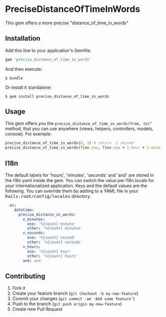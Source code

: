 # PreciseDistanceOfTimeInWords

This gem offers a more precise "distance_of_time_in_words"


## Installation

Add this line to your application's Gemfile:

``` ruby
gem 'precise_distance_of_time_in_words'
```

And then execute:

``` shell
$ bundle
```

Or install it standalone:

``` shell
$ gem install precise_distance_of_time_in_words
```


## Usage

This gem offers you the ```precise_distance_of_time_in_words(from, to)"``` method, that you can
use anywhere (views, helpers, controllers, models, console). For exemple:

``` ruby
precise_distance_of_time_in_words(0, 1) # return '1 second'
precise_distance_of_time_in_words(Time.now, Time.now + 1.hour + 1.minute) # return '1 hour and 1 minute'
```

## I18n

The default labels for 'hours', 'minutes', 'seconds' and 'and' are stored in the
I18n yaml inside the gem. You can switch the value per I18n.locale for your
internationalized application. Keys and the default values are the following.
You can override them by adding to a YAML file in your <tt>Rails.root/config/locales</tt>
directory.

``` yml
  en:
    datetime:
      precise_distance_in_words:
        x_minutes:
          one: '%{count} minute'
          other: '%{count} minutes'
        x_seconds:
          one: '%{count} second'
          other: '%{count} seconds'
        x_hours:
          one: '%{count} hour'
          other: '%{count} hours'
        and: and
```

## Contributing

1. Fork it
2. Create your feature branch (`git checkout -b my-new-feature`)
3. Commit your changes (`git commit -am 'Add some feature'`)
4. Push to the branch (`git push origin my-new-feature`)
5. Create new Pull Request
